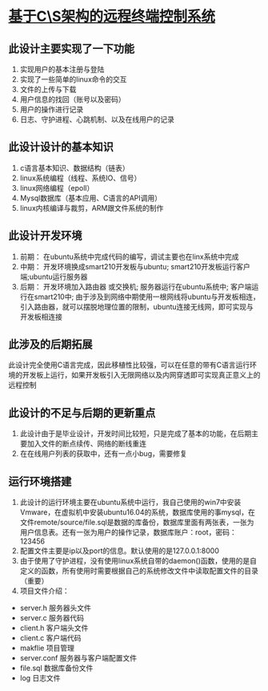 # [基于C\S架构的远程终端控制系统](https://github.com/xxxyue-cen/Mygraduation)
## 此设计主要实现了一下功能
1. 实现用户的基本注册与登陆
2. 实现了一些简单的linux命令的交互
3. 文件的上传与下载
4. 用户信息的找回（账号以及密码）
5. 用户的操作进行记录
6. 日志、守护进程、心跳机制、以及在线用户的记录
## 此设计设计的基本知识
1. c语言基本知识、数据结构（链表）
2. linux系统编程（线程、系统IO、信号）
3. linux网络编程（epoll）
4. Mysql数据库（基本应用、C语言的API调用）
5. linux内核编译与裁剪，ARM跟文件系统的制作
## 此设计开发环境
1. 前期：
在ubuntu系统中完成代码的编写，调试主要也在linx系统中完成
2. 中期：
开发环境换成smart210开发板与ubuntu;
smart210开发板运行客户端;ubuntu运行服务器
3. 后期：
开发环境加入路由器 或交换机;
服务器运行在ubuntu系统中;
客户端运行在smart210中;
由于涉及到网络中期使用一根网线将ubuntu与开发板相连，引入路由器，就可以摆脱地理位置的限制，ubuntu连接无线网，即可实现与开发板相连接

## 此涉及的后期拓展
此设计完全使用C语言完成，因此移植性比较强，可以在任意的带有C语言运行环境的开发板上运行，如果开发板引入无限网络以及内网穿透即可实现真正意义上的远程控制

## 此设计的不足与后期的更新重点
1. 此设计由于是毕业设计，开发时间比较短，只是完成了基本的功能，在后期主要加入文件的断点续传、网络的断线重连
2. 在在线用户列表的获取中，还有一点小bug，需要修复

## 运行环境搭建
1. 此设计的运行环境主要在ubuntu系统中运行，我自己使用的win7中安装Vmware，在虚拟机中安装ubuntu16.04的系统，数据库使用的事mysql，在文件remote/source/file.sql是数据的库备份，数据库里面有两张表，一张为用户信息表。还有一张为用户的操作记录，数据库账户：root，密码：123456
2. 配置文件主要是ip以及port的信息。默认使用的是127.0.0.1:8000
3. 由于使用了守护进程，没有使用linux系统自带的daemon()函数，使用的是自定义的函数，所有使用时需要根据自己的系统修改文件中读取配置文件的目录（重要）
4. 项目文件介绍：
* server.h     服务器头文件
* server.c     服务器代码
* client.h     客户端头文件
* client.c     客户端代码              
* makflie      项目管理
* server.conf  服务器与客户端配置文件
* file.sql     数据库备份文件
* log          日志文件




